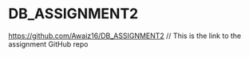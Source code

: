 # DB_ASSIGNMENT2

https://github.com/Awaiz16/DB_ASSIGNMENT2   // This is the link to the assignment GitHub repo
